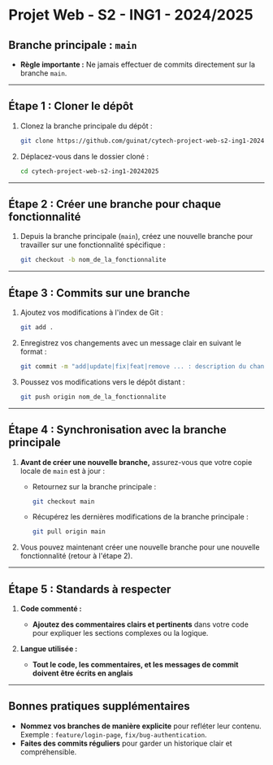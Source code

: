 # Projet Web - S2 - ING1 - 2024/2025
## Branche principale : `main`
- **Règle importante :** Ne jamais effectuer de commits directement sur la branche `main`.

---

## Étape 1 : Cloner le dépôt
1. Clonez la branche principale du dépôt :
   ```bash
   git clone https://github.com/guinat/cytech-project-web-s2-ing1-20242025.git
   ```

2. Déplacez-vous dans le dossier cloné :
   ```bash
   cd cytech-project-web-s2-ing1-20242025
   ```

---

## Étape 2 : Créer une branche pour chaque fonctionnalité
1. Depuis la branche principale (`main`), créez une nouvelle branche pour travailler sur une fonctionnalité spécifique :
   ```bash
   git checkout -b nom_de_la_fonctionnalite
   ```

---

## Étape 3 : Commits sur une branche
1. Ajoutez vos modifications à l'index de Git :
   ```bash
   git add .
   ```

2. Enregistrez vos changements avec un message clair en suivant le format :
   ```bash
   git commit -m "add|update|fix|feat|remove ... : description du changement"
   ```

3. Poussez vos modifications vers le dépôt distant :
   ```bash
   git push origin nom_de_la_fonctionnalite
   ```

---

## Étape 4 : Synchronisation avec la branche principale
1. **Avant de créer une nouvelle branche,** assurez-vous que votre copie locale de `main` est à jour :
   - Retournez sur la branche principale :
     ```bash
     git checkout main
     ```
   - Récupérez les dernières modifications de la branche principale :
     ```bash
     git pull origin main
     ```

2. Vous pouvez maintenant créer une nouvelle branche pour une nouvelle fonctionnalité (retour à l'étape 2).

---

## Étape 5 : Standards à respecter

1. **Code commenté :**
   - **Ajoutez des commentaires clairs et pertinents** dans votre code pour expliquer les sections complexes ou la logique.

2. **Langue utilisée :**
   - **Tout le code, les commentaires, et les messages de commit doivent être écrits en anglais** 

---

## Bonnes pratiques supplémentaires
- **Nommez vos branches de manière explicite** pour refléter leur contenu. Exemple : `feature/login-page`, `fix/bug-authentication`.
- **Faites des commits réguliers** pour garder un historique clair et compréhensible.
